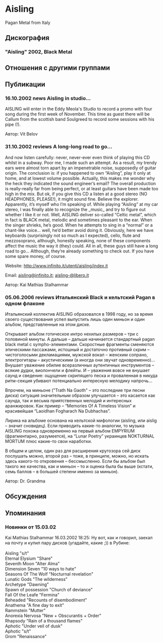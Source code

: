 # Aisling

Pagan Metal from Italy

## Дискография

### "Aisling" 2002, Black Metal




## Отношения с другими группами


## Публикации

### 16.10.2002 news Aisling in studio...

<p>AISLING will enter in the Eddy Meola's Studio to record a promo with four song during the first week of November. This time as guest there will be Callum from the scottish band Soulgreed to record some sessions with his pipe (!).</p>

Автор: Vit Belov

### 31.10.2002 reviews A long-long road to go...

<p>And now listen carefully: never, never-ever even think of playing this CD whilst in a subway. Poor me, I made such an attempt. As a result, my trendy ears were almost torn apart by an impenetrable noise, supposedly of guitar origin. The conclusion is: if you happened to own “Aisling”, play it only at home, and at lowest volume possible. Actually, this makes me wonder why the heck they indicated the sound engineer’s email? The overall production is really-really far from being perfect, or at least guitars have been made too high in the mix. But ok, if you give this CD a listen at a good stereo (NO HEADPHONES, PLEASE!), it might sound fine. Believe the explorer. Apparently, it’s myself who I’m speaking of. While playing “Aisling” at my car stereo, I was finally able to recognize the _music_ and try to figure out whether I like it or not. Well, AISLING deliver so-called “Celtic metal”, which in fact is BLACK metal, melodic and sometimes pleasant to the ear. When the singer shrieks, he’s good. When he attempts to sing in a “normal” or a chant-like voice… well, he’d better avoid doing it. Obviously, here we have keyboards (surprisingly not so much as I expected), cello, flute and mezzosoprano, although, honestly speaking, none of these components affect the music the way it (they) could. All in all, these guys still have a long road to go… Although, they’re already something to check out. If you have some spare money, of course.</p>
<P> Website: <A HREF="http://www.infinito.it/utenti/aisling/index.it">http://www.infinito.it/utenti/aisling/index.it</A></>
<P> Email: <A HREF="mailto:aisling@infinito.it">aisling@infinito.it</A>; <A HREF="mailto:aisling-@libero.it">aisling-@libero.it</A></>

Автор: Kai Mathias Stalhammar

### 05.06.2006 reviews Итальянский Black и кельтский Pagan в одном флаконе

<P>Итальянский коллектив AISLING образовался в 1998 году, но за время своего существования успел выпустить лишь один миньон и один альбом, представленные на этом диске.</P>
<P>Открывает альбом готическое интро нехилых размеров – три с половиной минуты. А дальше – дальше начинается стандартный pagan black metal с sympho-элементами. Скоростные фрагменты сменяются эпическими пассажами, истошный и достаточно противный скрим – чистоголосыми декламациями, мужской вокал – женским сопрано, электрогитары – акустическими (а иногда они звучат одновременно)… Внушает уважение обилие всеразличных аутентичных инструментов – всякие дудки, виолончели и флейты. И – уважения вовсе не внушает саунд и сведение: ощущение скрипящего песка и проваленная в никуда ритм-секция убивают потенциально интересную мелодику напрочь… </P>
<P>Впрочем, на миньоне ("Trath Na Gaoth" – это последние три песни диска) ситуация значительным образом улучшается – это касается как саунда, так и весьма приятственных мелодий и интересных аранжировок. Как пример – “Memories Of A Timeless Vision” и красивейшая “Laoidhan Fogharach Na Dubhachas”.</P>
<P>Лирика на альбоме основана на кельтской мифологии (aisling, или aislig – значит сновидец). Если приводить какие-то аналогии, то музыка AISLING похожа одновременно на первый альбом EMPYRIUM (фрагментарно, разумеется), на “Lunar Poetry” украинцев NOKTURNAL MORTUM плюс какие-то свои наработки. </P>
<P>В общем и целом, один раз для расширения кругозора сей диск послушать можно, второй раз – тоже, в принципе, можно, но искать здесь какого-то откровения – бессмысленно. Если бы альбом был такого же качества, как и миньон – то и оценка была бы выше (кстати, семь баллов – в большей степени именно за миньон).<BR></P>
Автор: Dr. Grandma


## Обсуждения


## Упоминания

### Новинки от 15.03.02

Kai Mathias Stalhammar 16.03.2002 18:25:
Ну вот, как и говорил, заехал на почту и купил пару дисков (угадайте, какие ;)) в Рубине:<BR><BR>Aisling "s/t"<BR>Eternal Elysium "Share"<BR>Seventh Moon "Alter Alma"<BR>Dimension Seven "10 ways to hate"<BR>Seasons Of The Wolf "Nocturnal revelation"<BR>Lunatic Gods "The wilderness"<BR>Archetype "Dawning"<BR>Spawn of possession "Church of deviance"<BR>Fall Of the Leafe "Fermina"<BR>Beheaded "Recounts of disembodiment"<BR>Anathema "A fine day to exit"<BR>Rammstein "Mutter"<BR>Anorexia Nervosa "New + Obscurantis + Order"<BR>Rhapsody "Rain of a thousand flames"<BR>Aphotic "Under veil of dusk"<BR>Aphotic "s/t"<BR>Grom "Renaissance"


